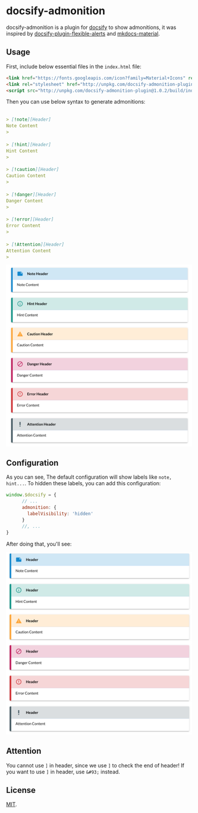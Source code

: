 # docsify-admonition

docsify-admonition is a plugin for [docsify](https://docsify.js.org/#/) to show admonitions, it was inspired by [docsify-plugin-flexible-alerts](https://github.com/zanfab/docsify-plugin-flexible-alerts) and [mkdocs-material](https://github.com/squidfunk/mkdocs-material).

## Usage

First, include below essential files in the `index.html` file:
```html
<link href="https://fonts.googleapis.com/icon?family=Material+Icons" rel="stylesheet">
<link rel="stylesheet" href="http://unpkg.com/docsify-admonition-plugin@1.0.2/build/admonition.css" />
<script src="http://unpkg.com/docsify-admonition-plugin@1.0.2/build/index.js"></script>
```

Then you can use below syntax to generate admonitions:

```markdown

> [!note][Header]
Note Content
>

> [!hint][Header]
Hint Content
>

> [!caution][Header]
Caution Content
>

> [!danger][Header]
Danger Content
>

> [!error][Header]
Error Content
>

> [!Attention][Header]
Attention Content
>
```
![default](./images/default.png)

## Configuration
As you can see, The default configuration will show labels like `note, hint...`. To hidden these labels, you can add this configuration:
```js
window.$docsify = {
      // ...
      admonition: {
        labelVisibility: 'hidden'
      }
      //, ...
}
```

After doing that, you'll see:

![without-label](./images/without-label.png)

## Attention

You cannot use `]` in header, since we use `]` to check the end of header! If you want to use `]` in header, use `&#93;` instead.

## License
[MIT](./LICENSE).